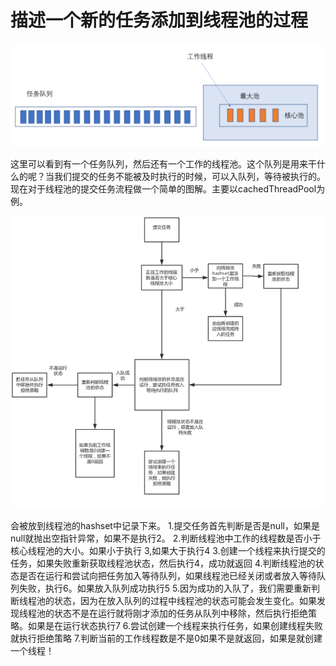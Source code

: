 # **描述一个新的任务添加到线程池的过程**

![image-20220529145122667](../pics/image-20220529145122667.png)

这里可以看到有一个任务队列，然后还有一个工作的线程池。这个队列是用来干什么的呢？当我们提交的任务不能被及时执行的时候，可以入队列，等待被执行的。现在对于线程池的提交任务流程做一个简单的图解。主要以cachedThreadPool为例。



![image-20220529145036730](../pics/image-20220529145036730.png)



会被放到线程池的hashset中记录下来。
1.提交任务首先判断是否是null，如果是null就抛出空指针异常，如果不是执行2。
2.判断线程池中工作的线程数是否小于核心线程池的大小。如果小于执行 3,如果大于执行4
3.创建一个线程来执行提交的任务，如果失败重新获取线程池状态，然后执行4，成功就返回
4.判断线程池的状态是否在运行和尝试向把任务加入等待队列，如果线程池已经关闭或者放入等待队列失败，执行6。如果放入队列成功执行5
5.因为成功的入队了，我们需要重新判断线程池的状态，因为在放入队列的过程中线程池的状态可能会发生变化。如果发现线程池的状态不是在运行就将刚才添加的任务从队列中移除，然后执行拒绝策略。如果是在运行状态执行7
6.尝试创建一个线程来执行任务，如果创建线程失败就执行拒绝策略
7.判断当前的工作线程数是不是0如果不是就返回，如果是就创建一个线程！